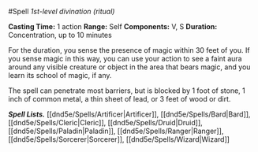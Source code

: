 #Spell
*1st-level divination (ritual)*

**Casting Time:** 1 action
**Range:** Self
**Components:** V, S
**Duration:** Concentration, up to 10 minutes

For the duration, you sense the presence of magic within 30 feet of you. If you sense magic in this way, you can use your action to see a faint aura around any visible creature or object in the area that bears magic, and you learn its school of magic, if any.

The spell can penetrate most barriers, but is blocked by 1 foot of stone, 1 inch of common metal, a thin sheet of lead, or 3 feet of wood or dirt.

***Spell Lists.*** [[dnd5e/Spells/Artificer\|Artificer]], [[dnd5e/Spells/Bard\|Bard]], [[dnd5e/Spells/Cleric\|Cleric]], [[dnd5e/Spells/Druid\|Druid]], [[dnd5e/Spells/Paladin\|Paladin]], [[dnd5e/Spells/Ranger\|Ranger]], [[dnd5e/Spells/Sorcerer\|Sorcerer]], [[dnd5e/Spells/Wizard\|Wizard]]